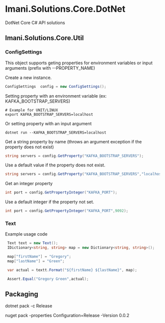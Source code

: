 # Imani.Solutions.Core.DotNet

DotNet Core C# API solutions

## Imani.Solutions.Core.Util

### ConfigSettings

This object supports geting properties for environment
variables or input arguments (prefix with --PROPERTY_NAME)


Create a new instance.

```c#
ConfigSettings  config = new ConfigSettings();
```

Setting property with an environment variable (ex: KAFKA_BOOTSTRAP_SERVERS)

```shell
# Example for UNIT/LINUX
export KAFKA_BOOTSTRAP_SERVERS=localhost
```
Or setting property with an input argument

```shell
dotnet run --KAFKA_BOOTSTRAP_SERVERS=localhost
```

Get a string property by name (throws an argument exception if the property does not exist)

```c#
string servers = config.GetProperty("KAFKA_BOOTSTRAP_SERVERS");
```


Use a default value if the property does not exist.

```c#
string servers = config.GetProperty("KAFKA_BOOTSTRAP_SERVERS","localhost");
```

Get an integer property

```c#
int port = config.GetPropertyInteger("KAFKA_PORT");
```

Use a default integer if the property not set.

```c#
int port = config.GetPropertyInteger("KAFKA_PORT",9092);
```


### Text

Example usage code

```c#
 Text text = new Text();
 IDictionary<string, string> map = new Dictionary<string, string>();

 map["firstName"] = "Gregory";
 map["lastName"] = "Green";

 var actual = textt.Format("${firstName} ${lastName}", map);

 Assert.Equal("Gregory Green",actual);
```

## Packaging

dotnet pack -c Release

nuget pack -properties Configuration=Release -Version 0.0.2
